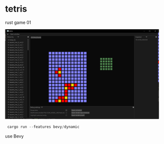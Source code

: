 # tetris
rust game 01

![截图](./doc/img.png)

```rust
 cargo run --features bevy/dynamic
```

use Bevy
